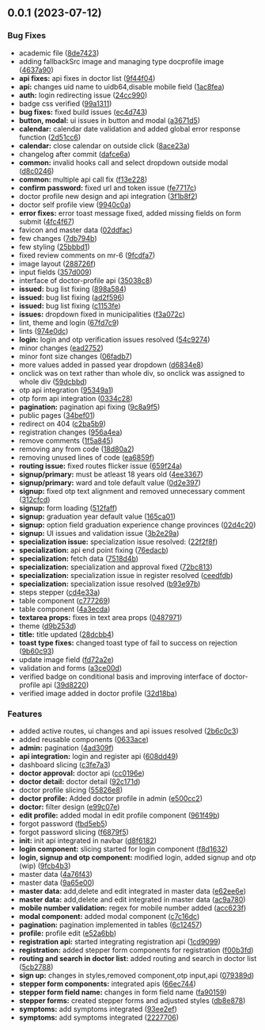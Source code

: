 ## 0.0.1 (2023-07-12)


### Bug Fixes

* academic file ([8de7423](https://gitlab.com/r2850/nepmeds/commit/8de742336d82e12055d40b204f8e6b743c802715))
* adding fallbackSrc image and managing type docprofile image ([4637a90](https://gitlab.com/r2850/nepmeds/commit/4637a90d919b66058291d2a8ed94fde491df39ef))
* **api fixes:** api fixes in doctor list ([9f44f04](https://gitlab.com/r2850/nepmeds/commit/9f44f04d8adbb4ac4a3224c4ab7a54b1fc581024))
* **api:** changes uid name to uidb64,disable mobile field ([1ac8fea](https://gitlab.com/r2850/nepmeds/commit/1ac8feaa31af7aa0572a0800cee7373d84392b5f))
* **auth:** login redirecting issue ([24cc990](https://gitlab.com/r2850/nepmeds/commit/24cc990426a6ace563e56c208c12c066d1720515))
* badge css verified ([99a1311](https://gitlab.com/r2850/nepmeds/commit/99a131102367fcca67aaf0c07e9da39fd178c25e))
* **bug fixes:** fixed build issues ([ec4d743](https://gitlab.com/r2850/nepmeds/commit/ec4d7438ca0e887bd4d3a6f48f6c919bfc155c65))
* **button, modal:** ui issues in button and modal ([a3671d5](https://gitlab.com/r2850/nepmeds/commit/a3671d5d8fc9f21a0bb35794be2a6f643fe3003a))
* **calendar:** calendar date validation and added global error response function ([2d51cc6](https://gitlab.com/r2850/nepmeds/commit/2d51cc60d3b191ec8dd412639450db54a3212104))
* **calendar:** close calendar on outside click ([8ace23a](https://gitlab.com/r2850/nepmeds/commit/8ace23a7feb619a4ae77a8ccfe4b36c58f8bf063))
* changelog after commit ([dafce6a](https://gitlab.com/r2850/nepmeds/commit/dafce6a52a07331497442df7d5599afe3a23ed29))
* **common:** invalid hooks call and select dropdown outside modal ([d8c0246](https://gitlab.com/r2850/nepmeds/commit/d8c02462ed0175a63e74284242ea23fc0e56b072))
* **common:** multiple api call fix ([f13e228](https://gitlab.com/r2850/nepmeds/commit/f13e2288ae14442136094da75ebfcbd22f59fa9d))
* **confirm password:** fixed url and token issue ([fe7717c](https://gitlab.com/r2850/nepmeds/commit/fe7717c0feb01b8f652f402a2ac5dae25c985c24))
* doctor profile new design and api integration ([3f1b8f2](https://gitlab.com/r2850/nepmeds/commit/3f1b8f231993cc068549ad4d482d87e7964d2d99))
* doctor self profile view ([9940c0a](https://gitlab.com/r2850/nepmeds/commit/9940c0a79442822b352f0c020be153ad367d142d))
* **error fixes:** error toast message fixed, added missing fields on form submit ([4fc4f67](https://gitlab.com/r2850/nepmeds/commit/4fc4f674adc59688d5c1a6ffd0e9d0249b7166a6))
* favicon and master data ([02ddfac](https://gitlab.com/r2850/nepmeds/commit/02ddfac19bd8e0b3a83eaf4591754b3cd3ea2a82))
* few changes ([7db794b](https://gitlab.com/r2850/nepmeds/commit/7db794bdb01b6f3392597d44823539d67e1cab4e))
* few styling ([25bbbd1](https://gitlab.com/r2850/nepmeds/commit/25bbbd174b41bdb92a600cec2e80d2fd383ccf8b))
* fixed review comments on mr-6 ([9fcdfa7](https://gitlab.com/r2850/nepmeds/commit/9fcdfa7b8e0aef6d0723ca8928aab35aa7675bbb))
* image layout ([288726f](https://gitlab.com/r2850/nepmeds/commit/288726f426bd5c2f393d04fef3cfdd811731c3e9))
* input fields ([357d009](https://gitlab.com/r2850/nepmeds/commit/357d00981cec4a43262cddbef6d8a0de399f449d))
* interface of doctor-profile api ([35038c8](https://gitlab.com/r2850/nepmeds/commit/35038c89bcbf65bebfe3f0b3d8d649485977bcbd))
* **issued:** bug list fixing ([898a584](https://gitlab.com/r2850/nepmeds/commit/898a584471df4c576c8eaf4f2ffa70a46b43a94e))
* **issued:** bug list fixing ([ad2f596](https://gitlab.com/r2850/nepmeds/commit/ad2f5961d266abdf3e98018cbe73ef59ac2ac9fa))
* **issued:** bug list fixing ([c1153fe](https://gitlab.com/r2850/nepmeds/commit/c1153fe0f5906dbba96092d73bd2033ddbb3686f))
* **issues:**  dropdown fixed in municipalities ([f3a072c](https://gitlab.com/r2850/nepmeds/commit/f3a072c2ad70e9ccace1bf1d1687d19e0dc710fa))
* lint, theme and login ([67fd7c9](https://gitlab.com/r2850/nepmeds/commit/67fd7c9d581099e7ab85211cbdcbc2ef7ec05e8e))
* lints ([974e0dc](https://gitlab.com/r2850/nepmeds/commit/974e0dc65dfe81362677385fc4a4f8208cc378d1))
* **login:** login and otp verification issues resolved ([54c9274](https://gitlab.com/r2850/nepmeds/commit/54c9274913e159d22bb62304b3750e0a4a3fb5ba))
* minor changes ([ead2752](https://gitlab.com/r2850/nepmeds/commit/ead275217351fd4126a1b29c7a08de9a759b686f))
* minor font size changes ([06fadb7](https://gitlab.com/r2850/nepmeds/commit/06fadb76b0814a1c82b046570ededf1b630101b6))
* more values added in passed year dropdown ([d6834e8](https://gitlab.com/r2850/nepmeds/commit/d6834e83387274cfb148adaafd1def4556d53011))
* onclick was on text rather than whole div, so onclick was assigned to whole div ([59dcbbd](https://gitlab.com/r2850/nepmeds/commit/59dcbbd158173b455e8096410f1124e140b5efb7))
* otp api integration ([95349a1](https://gitlab.com/r2850/nepmeds/commit/95349a1690d1ac9d8e16e8e0e7790b4e8cf9a3f5))
* otp form api integration ([0334c28](https://gitlab.com/r2850/nepmeds/commit/0334c28fae96d5b88e43df4f4ecd203072c48a54))
* **pagination:** pagination api fixing ([9c8a9f5](https://gitlab.com/r2850/nepmeds/commit/9c8a9f53d0d5fb279726967a58d89e3c0b4158e2))
* public pages ([34bef01](https://gitlab.com/r2850/nepmeds/commit/34bef0196ddaae21961f2776ad4f07d55fd3ab07))
* redirect on 404 ([c2ba5b9](https://gitlab.com/r2850/nepmeds/commit/c2ba5b999ab015f2c55bf3e1e6f7bf620a43714c))
* registration changes ([956a4ea](https://gitlab.com/r2850/nepmeds/commit/956a4ea181b93b5f624e4995204ce317d8623b34))
* remove comments ([1f5a845](https://gitlab.com/r2850/nepmeds/commit/1f5a845a91926aa9c35d0de950774c46e28475a5))
* removing any from code ([18d80a2](https://gitlab.com/r2850/nepmeds/commit/18d80a24debb5d5ae0d50464f866392e2d5fc8ca))
* removing unused lines of code ([ea6859f](https://gitlab.com/r2850/nepmeds/commit/ea6859fbfdc837aaf928c04ae8914c80575b7fc4))
* **routing issue:** fixed routes flicker issue ([659f24a](https://gitlab.com/r2850/nepmeds/commit/659f24ac935317c76b666635383a8b1775769666))
* **signup/primary:** must be atleast 18 years old ([4ee3367](https://gitlab.com/r2850/nepmeds/commit/4ee3367f2148a9c09cb0453e11468ac0e3dbbee9))
* **signup/primary:** ward and tole default value ([0d2e397](https://gitlab.com/r2850/nepmeds/commit/0d2e397ed02bf3d3e6e9ce776562a9b0cd3b4fe8))
* **signup:** fixed otp text alignment and removed unnecessary comment ([312cfcd](https://gitlab.com/r2850/nepmeds/commit/312cfcd40c01a3d6b0a19ca368569107fa68e3fd))
* **signup:** form loading ([512faff](https://gitlab.com/r2850/nepmeds/commit/512faff007611d51aab226306af6b3a13addbcb6))
* **signup:** graduation year default value ([165ca01](https://gitlab.com/r2850/nepmeds/commit/165ca0168908b8e53deeca26758913f7d6b1f4d5))
* **signup:** option field graduation experience change provinces ([02d4c20](https://gitlab.com/r2850/nepmeds/commit/02d4c201f9143251f16de8a4e7182088ae0cf5d9))
* **signup:** UI issues and validation issue ([3b2e29a](https://gitlab.com/r2850/nepmeds/commit/3b2e29afc9eed673ae5008773408a683487d3db7))
* **specialization issue:** specialization issue resolved: ([22f2f8f](https://gitlab.com/r2850/nepmeds/commit/22f2f8f0b6c092a6146a7f1121d22a5725ccddb1))
* **specialization:** api end point fixing ([76edacb](https://gitlab.com/r2850/nepmeds/commit/76edacb6048845ca490088ab6ffa056605abb276))
* **specialization:** fetch data ([7518d4b](https://gitlab.com/r2850/nepmeds/commit/7518d4b9460d41e70c5211ff861f8bd49c7d10b3))
* **specialization:** specialization and approval fixed ([72bc813](https://gitlab.com/r2850/nepmeds/commit/72bc81362de8fdeb75846f4c8b58de0aeecb8b89))
* **specialization:** specialization issue in register resolved ([ceedfdb](https://gitlab.com/r2850/nepmeds/commit/ceedfdba3a2e4c6465620a2f1d19207ba20581d6))
* **specialization:** specialization issue resolved ([b93e97b](https://gitlab.com/r2850/nepmeds/commit/b93e97b97f6f5145d00f4230ad063f4bcc4daf32))
* steps stepper ([cd4e33a](https://gitlab.com/r2850/nepmeds/commit/cd4e33a54c48e7abe5d35dd2afea85c35034d069))
* table component ([c777269](https://gitlab.com/r2850/nepmeds/commit/c777269365e89a98714f8cf3cfe84a2c7197d5f9))
* table component ([4a3ecda](https://gitlab.com/r2850/nepmeds/commit/4a3ecda5a8f95bc40ac43e58e3a0094605baf7e6))
* **textarea props:** fixes in text area props ([0487971](https://gitlab.com/r2850/nepmeds/commit/0487971d5970bd9eeedb4971aff173f29aa9a41d))
* theme ([d9b253d](https://gitlab.com/r2850/nepmeds/commit/d9b253dd52ac704173087328aaa3a2476492b641))
* **title:** title updated ([28dcbb4](https://gitlab.com/r2850/nepmeds/commit/28dcbb4aef9fcca698e4102f4b786b77c2599f2b))
* **toast type fixes:** changed toast type of fail to success on rejection ([9b60c93](https://gitlab.com/r2850/nepmeds/commit/9b60c93a43ba60c04a2ea9bc08cd54f15c6f62ca))
* update image field ([fd72a2e](https://gitlab.com/r2850/nepmeds/commit/fd72a2e3f9e9cf2aeb637b419ea38f5752977e20))
* validation and forms ([a3ce00d](https://gitlab.com/r2850/nepmeds/commit/a3ce00d9a27d3203b98b8f6b15e6ad074192e5f3))
* verified badge on conditional basis and improving interface of doctor-profile api ([39d8220](https://gitlab.com/r2850/nepmeds/commit/39d82203c61337347880bb8c1a5ba1ccb870be51))
* verified image added in doctor profile ([32d18ba](https://gitlab.com/r2850/nepmeds/commit/32d18bac441ca217fc1879d01260cf21a84eb941))


### Features

* added active routes, ui changes and api issues resolved ([2b6c0c3](https://gitlab.com/r2850/nepmeds/commit/2b6c0c381e3750a8b589e0995e9de4dec9ccc75a))
* added reusable components ([0633ace](https://gitlab.com/r2850/nepmeds/commit/0633aceab1ac71fd12839eca78b7899a4eed6cbb))
* **admin:** pagination ([4ad309f](https://gitlab.com/r2850/nepmeds/commit/4ad309fbff9a1ce9cea4623239617a254d457859))
* **api integration:** login and register api ([608dd49](https://gitlab.com/r2850/nepmeds/commit/608dd49be124a81e3207a2616213454c6d16e142))
* dashboard slicing ([c3fe7a3](https://gitlab.com/r2850/nepmeds/commit/c3fe7a33a971c94544a97cec49d8b6814692ecfa))
* **doctor approval:** doctor api ([cc0196e](https://gitlab.com/r2850/nepmeds/commit/cc0196e5d173c45bafdff7af173e1627b142342b))
* **doctor detail:** doctor detail ([92c171d](https://gitlab.com/r2850/nepmeds/commit/92c171d6f4e83aa9139872850b4e20ca764ffb24))
* doctor profile slicing ([55826e8](https://gitlab.com/r2850/nepmeds/commit/55826e8bc4d0798c74960a23c912611a1d7c34f8))
* **doctor profile:** Added doctor profile in admin ([e500cc2](https://gitlab.com/r2850/nepmeds/commit/e500cc2b4f42e5d4a1c37144acc529ce61398117))
* **doctor:** filter design ([e99c07e](https://gitlab.com/r2850/nepmeds/commit/e99c07e754cb183977a040e47a12667e16d03c01))
* **edit profile:** added modal in edit profile component ([961f49b](https://gitlab.com/r2850/nepmeds/commit/961f49bdc5103b65d0281c63ddb1afeecfcd71ff))
* forgot password ([fbd5eb5](https://gitlab.com/r2850/nepmeds/commit/fbd5eb54d18db3db41b40876e8416b7594fa0f72))
* forgot password slicing ([f6879f5](https://gitlab.com/r2850/nepmeds/commit/f6879f5ced3d03c386a2a53547a63d835a63bab4))
* **init:** init api integrated in navbar ([d8f6182](https://gitlab.com/r2850/nepmeds/commit/d8f618231a2b8738cabb9f025e3965a44ae35de1))
* **login component:** slicing started for login component ([f8d1632](https://gitlab.com/r2850/nepmeds/commit/f8d163273265dc1dada652904f7cf85a60c8c16e))
* **login, signup and otp component:** modified login, added signup and otp (wip) ([9fcb4b3](https://gitlab.com/r2850/nepmeds/commit/9fcb4b32b0c646f71ab088749a63b887740c16f3))
* master data ([4a76f43](https://gitlab.com/r2850/nepmeds/commit/4a76f43b2c29144c0ce55322f9c9999163c982c2))
* master data ([9a65e00](https://gitlab.com/r2850/nepmeds/commit/9a65e00258290f254ba1d4753f1c4d3b63d6f7b8))
* **master data:** add,delete and edit integrated in master data ([e62ee6e](https://gitlab.com/r2850/nepmeds/commit/e62ee6e5505ab7e24466f9c39e977bad4a03299d))
* **master data:** add,delete and edit integrated in master data ([ac9a780](https://gitlab.com/r2850/nepmeds/commit/ac9a78077fb890b57472650cd6739d311be95637))
* **mobile number validation:** regex for mobile number added ([acc623f](https://gitlab.com/r2850/nepmeds/commit/acc623f68fe11df7eec3c717edf920e633ed12ab))
* **modal component:** added modal component ([c7c16dc](https://gitlab.com/r2850/nepmeds/commit/c7c16dc8ce4e9650dfa18cada9634f54cdbf10a0))
* **pagination:** pagination implemented in tables ([6c12457](https://gitlab.com/r2850/nepmeds/commit/6c12457c0e3b693adbf478dab3098ea94bb2e9fb))
* **profile:** profile edit ([e52a6bb](https://gitlab.com/r2850/nepmeds/commit/e52a6bb66e839b02c1d48f1abe6dec5eeb0df133))
* **registration api:** started integrating registration api ([1cd9099](https://gitlab.com/r2850/nepmeds/commit/1cd90992ef00249a18fd598b1c6e632c1bdbadef))
* **registration:** added stepper form components for registration ([f00b3fd](https://gitlab.com/r2850/nepmeds/commit/f00b3fd93b4a8e41c082fef6d63ddca36699bd38))
* **routing and search in doctor list:** added routing and search in doctor list ([5cb2788](https://gitlab.com/r2850/nepmeds/commit/5cb2788c23b710dcd84a6f038758d9a082096023))
* **sign up:** changes in styles,removed component,otp input,api ([079389d](https://gitlab.com/r2850/nepmeds/commit/079389d3d93e597a0be7a35fb0a013cdb751aec7))
* **stepper form components:** integrated apis ([66ec744](https://gitlab.com/r2850/nepmeds/commit/66ec7445c7764139c7b500fe188570bd41b20a0d))
* **stepper form field name:** changes in form field name ([fa90159](https://gitlab.com/r2850/nepmeds/commit/fa90159f2e8de00e1ad1fcd7d797694d3126d34c))
* **stepper forms:** created stepper forms and adjusted styles ([db8e878](https://gitlab.com/r2850/nepmeds/commit/db8e87873ff7993fdcf27f2bb2052e1f25b9f253))
* **symptoms:** add symptoms integrated ([93ee2ef](https://gitlab.com/r2850/nepmeds/commit/93ee2ef8b3f7ffd05dda1df05e55fb22bee8aa01))
* **symptoms:** add symptoms integrated ([2227706](https://gitlab.com/r2850/nepmeds/commit/222770644b5471d88f5c0942e3ba8f37da102a9a))



